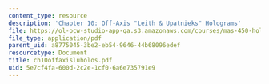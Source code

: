 ```yaml
---
content_type: resource
description: 'Chapter 10: Off-Axis "Leith & Upatnieks" Holograms'
file: https://ol-ocw-studio-app-qa.s3.amazonaws.com/courses/mas-450-holographic-imaging-spring-2003/5e7cf4fa600d2c2e1cf06a6e735791e9_ch10offaxisluholos.pdf
file_type: application/pdf
parent_uid: a8775045-3be2-eb54-9646-44b68096edef
resourcetype: Document
title: ch10offaxisluholos.pdf
uid: 5e7cf4fa-600d-2c2e-1cf0-6a6e735791e9
---
```

